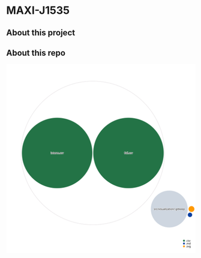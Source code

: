 # MAXI-J1535
## About this project

## About this repo
![Visualization of this repo](./diagram.svg)
